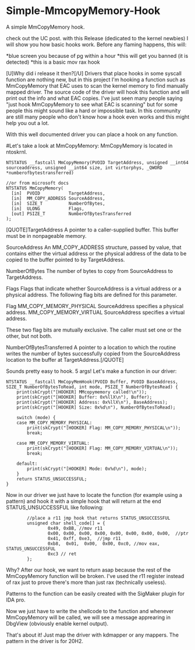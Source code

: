 # Simple-MmcopyMemory-Hook
A simple MmCopyMemory hook.

check out the UC post.
with this Release (dedicated to the kernel newbies) I will show you how basic hooks work.
Before any flaming happens, this will:


*blue screen you because of pg within a hour
*this will get you banned (it is detected)
*this is a basic mov rax hook


[U]Why did i release it then?[/U]
Drivers that place hooks in some syscall function are nothing new, but in this project I'm hooking a function such as MmCopyMemory that EAC uses to scan the kernel memory to find manually mapped driver.
The source code of the driver will hook this function and will print out the info and what EAC copies.
I've just seen many people saying "just hook MmCopyMemory to see what EAC is scanning" but for some people this might sound like a hard or impossible task.
In this community are still many people who don't know how a hook even works and this might help you out a lot.

With this well documented driver you can place a hook on any function.

#Let's take a look at MmCopyMemory:
MmCopyMemory is located in ntoskrnl.
```
NTSTATUS __fastcall MmCopyMemory(PVOID TargetAddress, unsigned __int64 sourceaddress, unsigned __int64 size, int virtorphys, _QWORD *numberofbytestransferred)

//or from microsoft docs
NTSTATUS MmCopyMemory(
  [in]  PVOID           TargetAddress,
  [in]  MM_COPY_ADDRESS SourceAddress,
  [in]  SIZE_T          NumberOfBytes,
  [in]  ULONG           Flags,
  [out] PSIZE_T         NumberOfBytesTransferred
);
```

[QUOTE]TargetAddress
A pointer to a caller-supplied buffer. This buffer must be in nonpageable memory.

SourceAddress
An MM_COPY_ADDRESS structure, passed by value, that contains either the virtual address or the physical address of the data to be copied to the buffer pointed to by TargetAddress.

NumberOfBytes
The number of bytes to copy from SourceAddress to TargetAddress.

Flags
Flags that indicate whether SourceAddress is a virtual address or a physical address. The following flag bits are defined for this parameter.

Flag
MM_COPY_MEMORY_PHYSICAL	SourceAddress specifies a physical address.
MM_COPY_MEMORY_VIRTUAL	SourceAddress specifies a virtual address.
 
These two flag bits are mutually exclusive. The caller must set one or the other, but not both.

NumberOfBytesTransferred
A pointer to a location to which the routine writes the number of bytes successfully copied from the SourceAddress location to the buffer at TargetAddress.[/QUOTE]

Sounds pretty easy to hook. 5 args! Let's make a function in our driver:
```
NTSTATUS __fastcall MmCopyMemHook(PVOID Buffer, PVOID BaseAddress, SIZE_T NumberOfBytesToRead, int mode, PSIZE_T NumberOfBytesRead) {
	print(skCrypt("[HOOKER] MMcopymemory called!\n"));
	print(skCrypt("[HOOKER] Buffer: 0x%llX\n"), Buffer);
	print(skCrypt("[HOOKER] Address: 0x%llX\n"), BaseAddress);
	print(skCrypt("[HOOKER] Size: 0x%d\n"), NumberOfBytesToRead);

	switch (mode) {
	case MM_COPY_MEMORY_PHYSICAL:
		print(skCrypt("[HOOKER] Flag: MM_COPY_MEMORY_PHYSICAL\n"));
		break;

	case MM_COPY_MEMORY_VIRTUAL:
		print(skCrypt("[HOOKER] Flag: MM_COPY_MEMORY_VIRTUAL\n"));
		break;

	default:
		print(skCrypt("[HOOKER] Mode: 0x%d\n"), mode);
	}
	return STATUS_UNSUCCESSFUL;
}
```

Now in our driver we just have to locate the function (for example using a pattern) and hook it with a simple hook that will return at the end STATUS_UNSUCCESSFUL like following:
```
		//place a r11 jmp hook that returns STATUS_UNSUCCESSFUL
		unsigned char shell_code[] = {
				0x49, 0xBB, //mov r11
				0x00, 0x00, 0x00, 0x00, 0x00, 0x00, 0x00, 0x00,  //ptr
				0x41, 0xff, 0xe3,  //jmp r11
				0xb8,  0x01,  0x00,  0x00, 0xc0, //mov eax, STATUS_UNSUCCESSFUL
				0xc3 // ret
		};
```
Why? After our hook, we want to return asap because the rest of the MmCopyMemory function will be broken. I've used the r11 register instead of rax just to prove there's more than just rax (technically useless).

Patterns to the function can be easily created with the SigMaker plugin for IDA pro.

Now we just have to write the shellcode to the function and whenever MmCopyMemory will be called, we will see a message apprearing in DbgView (obviously enable kernel output).

That's about it! Just map the driver with kdmapper or any mappers.
The pattern in the driver is for 20H2.
